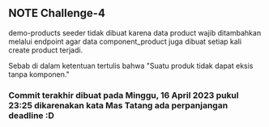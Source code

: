 ## NOTE Challenge-4

demo-products seeder tidak dibuat karena data product wajib ditambahkan melalui endpoint
agar data component_product juga dibuat setiap kali create product terjadi.

Sebab di dalam ketentuan tertulis bahwa "Suatu produk tidak dapat eksis tanpa komponen."

### Commit terakhir dibuat pada Minggu, 16 April 2023 pukul 23:25 dikarenakan kata Mas Tatang ada perpanjangan deadline :D
